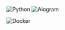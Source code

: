 ![Python](https://img.shields.io/badge/python-3670A0?style=for-the-badge&logo=python&logoColor=ffdd54)
![Aiogram](https://img.shields.io/badge/Aiogram-white?style=for-the-badge&logo=chatbot&color=%234796EC)

![Docker](https://img.shields.io/badge/docker-%230db7ed.svg?style=for-the-badge&logo=docker&logoColor=white)
